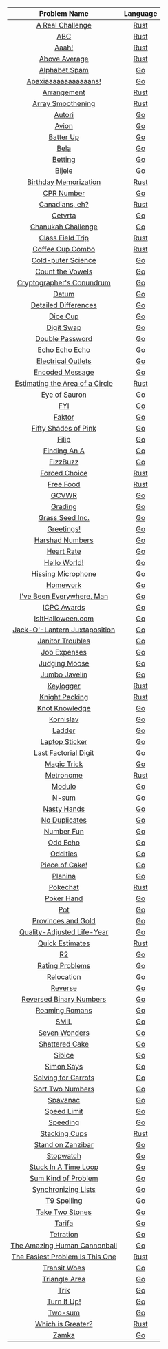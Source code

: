 |Problem Name|Language|
|:-:|:-:|
|[A Real Challenge](https://open.kattis.com/problems/areal)|[Rust](rust/a_real_challenge/src/main.rs)|
|[ABC](https://open.kattis.com/problems/abc)|[Rust](rust/abc/src/main.rs)|
|[Aaah!](https://open.kattis.com/problems/aaah)|[Rust](rust/aaah/src/main.rs)|
|[Above Average](https://open.kattis.com/problems/aboveaverage)|[Rust](rust/above_average/src/main.rs)|
|[Alphabet Spam](https://open.kattis.com/problems/alphabetspam)|[Go](go/alphabet_spam/main.go)|
|[Apaxiaaaaaaaaaaaans!](https://open.kattis.com/problems/apaxiaaans)|[Go](go/apaxians/main.go)|
|[Arrangement](https://open.kattis.com/problems/upprodun)|[Rust](rust/arrangement/src/main.rs)|
|[Array Smoothening](https://open.kattis.com/problems/arraysmoothening)|[Rust](rust/array_smoothening/src/main.rs)|
|[Autori](https://open.kattis.com/problems/autori)|[Go](go/autori/main.go)|
|[Avion](https://open.kattis.com/problems/avion)|[Go](go/avion/main.go)|
|[Batter Up](https://open.kattis.com/problems/batterup)|[Go](go/batter_up/main.go)|
|[Bela](https://open.kattis.com/problems/bela)|[Go](go/bela/main.go)|
|[Betting](https://open.kattis.com/problems/betting)|[Go](go/betting/main.go)|
|[Bijele](https://open.kattis.com/problems/bijele)|[Go](go/bijele/main.go)|
|[Birthday Memorization](https://open.kattis.com/problems/fodelsedagsmemorisering)|[Rust](rust/birthday_memorization/src/main.rs)|
|[CPR Number](https://open.kattis.com/problems/cprnummer)|[Go](go/cpr_nummer/main.go)|
|[Canadians, eh?](https://open.kattis.com/problems/canadianseh)|[Rust](rust/canadians_eh/src/main.rs)|
|[Cetvrta](https://open.kattis.com/problems/cetvrta)|[Go](go/cetvrta/main.go)|
|[Chanukah Challenge](https://open.kattis.com/problems/chanukah)|[Go](go/chanukah_challenge/main.go)|
|[Class Field Trip](https://open.kattis.com/problems/classfieldtrip)|[Rust](rust/class_field_trip/src/main.rs)|
|[Coffee Cup Combo](https://open.kattis.com/problems/coffeecupcombo)|[Rust](rust/coffee_cup_combo/src/main.rs)|
|[Cold-puter Science](https://open.kattis.com/problems/cold)|[Go](go/cold-puter_science/main.go)|
|[Count the Vowels](https://open.kattis.com/problems/countthevowels)|[Go](go/count_the_vowels/main.go)|
|[Cryptographer's Conundrum](https://open.kattis.com/problems/conundrum)|[Go](go/cryptographers_conundrum/main.go)|
|[Datum](https://open.kattis.com/problems/datum)|[Go](go/datum/main.go)|
|[Detailed Differences](https://open.kattis.com/problems/detaileddifferences)|[Go](go/detailed_differences/main.go)|
|[Dice Cup](https://open.kattis.com/problems/dicecup)|[Go](go/dice_cup/main.go)|
|[Digit Swap](https://open.kattis.com/problems/digitswap)|[Go](go/digit_swap/main.go)|
|[Double Password](https://open.kattis.com/problems/doublepassword)|[Go](go/double_password/main.go)|
|[Echo Echo Echo](https://open.kattis.com/problems/echoechoecho)|[Go](go/echo_echo_echo/main.go)|
|[Electrical Outlets](https://open.kattis.com/problems/electricaloutlets)|[Go](go/electrical_outlets/main.go)|
|[Encoded Message](https://open.kattis.com/problems/encodedmessage)|[Go](go/encoded_message/main.go)|
|[Estimating the Area of a Circle](https://open.kattis.com/problems/estimatingtheareaofacircle)|[Rust](rust/estimating_the_area_of_a_circle/src/main.rs)|
|[Eye of Sauron](https://open.kattis.com/problems/eyeofsauron)|[Go](go/eye_of_sauron/main.go)|
|[FYI](https://open.kattis.com/problems/fyi)|[Go](go/fyi/main.go)|
|[Faktor](https://open.kattis.com/problems/faktor)|[Go](go/faktor/main.go)|
|[Fifty Shades of Pink](https://open.kattis.com/problems/fiftyshades)|[Go](go/fifty_shades_of_pink/main.go)|
|[Filip](https://open.kattis.com/problems/filip)|[Go](go/filip/main.go)|
|[Finding An A](https://open.kattis.com/problems/findingana)|[Go](go/finding_an_a/main.go)|
|[FizzBuzz](https://open.kattis.com/problems/fizzbuzz)|[Go](go/fizzbuzz/main.go)|
|[Forced Choice](https://open.kattis.com/problems/forcedchoice)|[Rust](rust/forced_choice/src/main.rs)|
|[Free Food](https://open.kattis.com/problems/freefood)|[Rust](rust/free_food/src/main.rs)|
|[GCVWR](https://open.kattis.com/problems/gcvwr)|[Go](go/gcvwr/main.go)|
|[Grading](https://open.kattis.com/problems/grading)|[Go](go/grading/main.go)|
|[Grass Seed Inc.](https://open.kattis.com/problems/grassseed)|[Go](go/grass_seed_inc/main.go)|
|[Greetings!](https://open.kattis.com/problems/greetings2)|[Go](go/greetings/main.go)|
|[Harshad Numbers](https://open.kattis.com/problems/harshadnumbers)|[Go](go/harshad_numbers/main.go)|
|[Heart Rate](https://open.kattis.com/problems/heartrate)|[Go](go/heart_rate/main.go)|
|[Hello World!](https://open.kattis.com/problems/hello)|[Go](go/hello_world/main.go)|
|[Hissing Microphone](https://open.kattis.com/problems/hissingmicrophone)|[Go](go/hissing_microphone/main.go)|
|[Homework](https://open.kattis.com/problems/heimavinna)|[Go](go/homework/main.go)|
|[I've Been Everywhere, Man](https://open.kattis.com/problems/everywhere)|[Go](go/ive_been_everywhere_man/main.go)|
|[ICPC Awards](https://open.kattis.com/problems/icpcawards)|[Go](go/icpc_awards/main.go)|
|[IsItHalloween.com](https://open.kattis.com/problems/isithalloween)|[Go](go/isithalloween.com/main.go)|
|[Jack-O'-Lantern Juxtaposition](https://open.kattis.com/problems/jackolanternjuxtaposition)|[Go](go/jack_o_lantern_juxtaposition/main.go)|
|[Janitor Troubles](https://open.kattis.com/problems/janitortroubles)|[Go](go/janitor_troubles/main.go)|
|[Job Expenses](https://open.kattis.com/problems/jobexpenses)|[Go](go/job_expenses/main.go)|
|[Judging Moose](https://open.kattis.com/problems/judgingmoose)|[Go](go/judging_moose/main.go)|
|[Jumbo Javelin](https://open.kattis.com/problems/jumbojavelin)|[Go](go/jumbo_javelin/main.go)|
|[Keylogger](https://open.kattis.com/problems/keylogger)|[Rust](rust/keylogger/src/main.rs)|
|[Knight Packing](https://open.kattis.com/problems/knightpacking)|[Rust](rust/knight_packing/src/main.rs)|
|[Knot Knowledge](https://open.kattis.com/problems/knotknowledge)|[Go](go/knot_knowledge/main.go)|
|[Kornislav](https://open.kattis.com/problems/kornislav)|[Go](go/kornislav/main.go)|
|[Ladder](https://open.kattis.com/problems/ladder)|[Go](go/ladder/main.go)|
|[Laptop Sticker](https://open.kattis.com/problems/laptopsticker)|[Go](go/laptop_sticker/main.go)|
|[Last Factorial Digit](https://open.kattis.com/problems/lastfactorialdigit)|[Go](go/last_factorial_digit/main.go)|
|[Magic Trick](https://open.kattis.com/problems/magictrick)|[Go](go/magic_trick/main.go)|
|[Metronome](https://open.kattis.com/problems/metronome)|[Rust](rust/metronome/src/main.rs)|
|[Modulo](https://open.kattis.com/problems/modulo)|[Go](go/modulo/main.go)|
|[N-sum](https://open.kattis.com/problems/nsum)|[Go](go/n-sum/main.go)|
|[Nasty Hands](https://open.kattis.com/problems/nastyhacks)|[Go](go/nasty_hacks/main.go)|
|[No Duplicates](https://open.kattis.com/problems/nodup)|[Go](go/no_duplicates/main.go)|
|[Number Fun](https://open.kattis.com/problems/numberfun)|[Go](go/number_fun/main.go)|
|[Odd Echo](https://open.kattis.com/problems/oddecho)|[Go](go/odd_echo/main.go)|
|[Oddities](https://open.kattis.com/problems/oddities)|[Go](go/oddities/main.go)|
|[Piece of Cake!](https://open.kattis.com/problems/pieceofcake2)|[Go](go/piece_of_cake/main.go)|
|[Planina](https://open.kattis.com/problems/planina)|[Go](go/planina/main.go)|
|[Pokechat](https://open.kattis.com/problems/pokechat)|[Rust](rust/pokechat/src/main.rs)|
|[Poker Hand](https://open.kattis.com/problems/pokerhand)|[Go](go/poker_hand/main.go)|
|[Pot](https://open.kattis.com/problems/pot)|[Go](go/pot/main.go)|
|[Provinces and Gold](https://open.kattis.com/problems/provincesandgold)|[Go](go/provinces_and_gold/main.go)|
|[Quality-Adjusted Life-Year](https://open.kattis.com/problems/qaly)|[Go](go/quality-adjusted_life-year/main.go)|
|[Quick Estimates](https://open.kattis.com/problems/quickestimate)|[Rust](rust/quick_estimates/src/main.rs)|
|[R2](https://open.kattis.com/problems/r2)|[Go](go/r2/main.go)|
|[Rating Problems](https://open.kattis.com/problems/ratingproblems)|[Go](go/rating_problems/main.go)|
|[Relocation](https://open.kattis.com/problems/relocation)|[Go](go/relocation/main.go)|
|[Reverse](https://open.kattis.com/problems/ofugsnuid)|[Go](go/reverse/main.go)|
|[Reversed Binary Numbers](https://open.kattis.com/problems/reversebinary)|[Go](go/reversed_binary_numbers/main.go)|
|[Roaming Romans](https://open.kattis.com/problems/romans)|[Go](go/roaming_romans/main.go)|
|[SMIL](https://open.kattis.com/problems/smil)|[Go](go/smil/main.go)|
|[Seven Wonders](https://open.kattis.com/problems/sevenwonders)|[Go](go/seven_wonders/main.go)|
|[Shattered Cake](https://open.kattis.com/problems/shatteredcake)|[Go](go/shattered_cake/main.go)|
|[Sibice](https://open.kattis.com/problems/sibice)|[Go](go/sibice/main.go)|
|[Simon Says](https://open.kattis.com/problems/simonsays)|[Go](go/simon_says/main.go)|
|[Solving for Carrots](https://open.kattis.com/problems/carrots)|[Go](go/solving_for_carrots/main.go)|
|[Sort Two Numbers](https://open.kattis.com/problems/sorttwonumbers)|[Go](go/sort_two_numbers/main.go)|
|[Spavanac](https://open.kattis.com/problems/spavanac)|[Go](go/spavanac/main.go)|
|[Speed Limit](https://open.kattis.com/problems/speedlimit)|[Go](go/speed_limit/main.go)|
|[Speeding](https://open.kattis.com/problems/speeding)|[Go](go/speeding/main.go)|
|[Stacking Cups](https://open.kattis.com/problems/cups)|[Rust](rust/stacking_cups/src/main.rs)|
|[Stand on Zanzibar](https://open.kattis.com/problems/zanzibar)|[Go](go/stand_on_zanzibar/main.go)|
|[Stopwatch](https://open.kattis.com/problems/stopwatch)|[Go](go/stopwatch/main.go)|
|[Stuck In A Time Loop](https://open.kattis.com/problems/timeloop)|[Go](go/stuck_in_a_time_loop/main.go)|
|[Sum Kind of Problem](https://open.kattis.com/problems/sumkindofproblem)|[Go](go/sum_kind_of_problem/main.go)|
|[Synchronizing Lists](https://open.kattis.com/problems/synchronizinglists)|[Go](go/synchronizing_lists/main.go)|
|[T9 Spelling](https://open.kattis.com/problems/t9spelling)|[Go](go/t9_spelling/main.go)|
|[Take Two Stones](https://open.kattis.com/problems/twostones)|[Go](go/take_two_stones/main.go)|
|[Tarifa](https://open.kattis.com/problems/tarifa)|[Go](go/tarifa/main.go)|
|[Tetration](https://open.kattis.com/problems/tetration)|[Go](go/tetration/main.go)|
|[The Amazing Human Cannonball](https://open.kattis.com/problems/humancannonball2)|[Go](go/the_amazing_human_cannonball/main.go)|
|[The Easiest Problem Is This One](https://open.kattis.com/problems/easiest)|[Rust](rust/the_easiest_problem_is_this_one/src/main.rs)|
|[Transit Woes](https://open.kattis.com/problems/transitwoes)|[Go](go/transit_woes/main.go)|
|[Triangle Area](https://open.kattis.com/problems/triarea)|[Go](go/triangle_area/main.go)|
|[Trik](https://open.kattis.com/problems/trik)|[Go](go/trik/main.go)|
|[Turn It Up!](https://open.kattis.com/problems/skruop)|[Go](go/turn_it_up/main.go)|
|[Two-sum](https://open.kattis.com/problems/twosum)|[Go](go/two-sum/main.go)|
|[Which is Greater?](https://open.kattis.com/problems/whichisgreater)|[Rust](rust/which_is_greater/src/main.rs)|
|[Zamka](https://open.kattis.com/problems/zamka)|[Go](go/zamka/main.go)|
